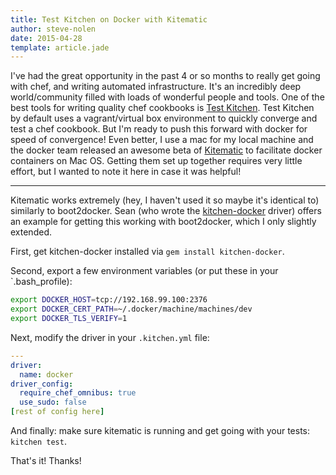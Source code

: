 ```yaml
---
title: Test Kitchen on Docker with Kitematic
author: steve-nolen
date: 2015-04-28
template: article.jade
---
```


I've had the great opportunity in the past 4 or so months to really get going with chef, and writing automated infrastructure.
It's an incredibly deep world/community filled with loads of wonderful people and tools.  One of the best tools for writing
quality chef cookbooks is [Test Kitchen](http://kitchen.ci). Test Kitchen by default uses a vagrant/virtual box environment to
quickly converge and test a chef cookbook.  But I'm ready to push this forward with docker for speed of convergence! Even better,
I use a mac for my local machine and the docker team released an awesome beta of [Kitematic](https://kitematic.com/) to facilitate docker
containers on Mac OS. Getting them set up together requires very little effort, but I wanted to note it here in case it was helpful! 

---

Kitematic works extremely (hey, I haven't used it so maybe it's identical to) similarly to boot2docker.  Sean (who wrote the [kitchen-docker](https://github.com/portertech/kitchen-docker)  driver) offers an example for getting this working with boot2docker, which I only slightly extended.

First, get kitchen-docker installed via `gem install kitchen-docker`.

Second, export a few environment variables (or put these in your `.bash_profile):
```bash
export DOCKER_HOST=tcp://192.168.99.100:2376
export DOCKER_CERT_PATH=~/.docker/machine/machines/dev
export DOCKER_TLS_VERIFY=1
```

Next, modify the driver in your `.kitchen.yml` file:
```yaml
---
driver:
  name: docker
driver_config:
  require_chef_omnibus: true
  use_sudo: false
[rest of config here]
```

And finally: make sure kitematic is running and get going with your tests: `kitchen test`.

That's it! Thanks!
